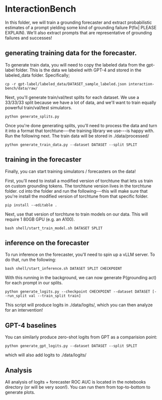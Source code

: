 
# InteractionBench

In this folder, we will train a grounding forecaster and extract probabilistic estimates of a prompt yielding some kind of grounding failure P(fix| PLEASE EXPLAIN). We'll also extract prompts that are representative of grounding failures and successes!


## generating training data for the forecaster.

To generate train data, you will need to copy the labeled data from the gpt-label folder. This is the data we labeled with GPT-4 and stored in the labeled_data folder. Specifically;

```
cp -r gpt-label/labeled_data/DATASET_sample_labeled.json interaction-bench/data/raw/
```

Next, you'll generate train/val/test splits for each dataset. We use a 33/33/33 split because we have a lot of data, and we'll want to train equally powerful train/val/test simulators. 

```
python generate_splits.py
```

Once you're done generating splits, you'll need to process the data and turn it into a format that torchtune---the training library we use---is happy with. Run the following next. The train data will be stored in ./data/processed/

```
python generate_train_data.py --dataset DATASET --split SPLIT
```

## training in the forecaster

Finally, you can start training simulators / forecasters on the data! 

First, you'll need to install a modified version of torchtune that lets us train on custom grounding tokens. The torchtune version lives in the torchtune folder. cd into the folder and run the following---this will make sure that you're install the modified version of torchtune from that specific folder. 

```
pip install --editable .
```

Next, use that version of torchtune to train models on our data. This will require 1 80GB GPU (e.g. an A100).
```
bash shell/start_train_model.sh DATASET SPLIT
```

## inference on the forecaster

To run inference on the forecaster, you'll need to spin up a vLLM server. To do that, run the following:

```
bash shell/start_inference.sh DATASET SPLIT CHECKPOINT
```

With this running in the background, we can now generate P(grounding act) for each prompt in our splits.

```
python generate_logits.py --checkpoint CHECKPOINT --dataset DATASET [--run_split val --train_split train]
```

This script will produce logits in ./data/logits/, which you can then analyze for an intervention!

## GPT-4 baselines

You can similarly produce zero-shot logits from GPT as a comparision point:

```
python generate_gpt_logits.py --dataset DATASET --split SPLIT
```

which will also add logits to ./data/logits/

## Analysis

All analysis of logits + forecaster ROC AUC is located in the notebooks directory (or will be very soon!). You can run them from top-to-bottom to generate plots.
